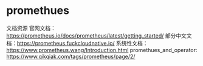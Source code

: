 # promethues
文档资源
官网文档：https://prometheus.io/docs/prometheus/latest/getting_started/
部分中文文档：https://prometheus.fuckcloudnative.io/
系统性文档：https://www.prometheus.wang/Introduction.html
promethues_and_operator: https://www.qikqiak.com/tags/prometheus/page/2/ 
